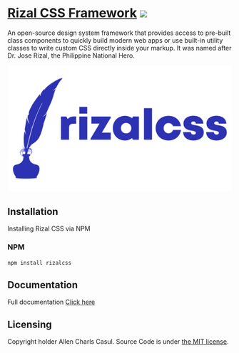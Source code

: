 # [Rizal CSS Framework](https://rizalcss.com) [![](https://data.jsdelivr.com/v1/package/npm/rizalcss/badge)](https://www.jsdelivr.com/package/npm/rizalcss)

An open-source design system framework that provides access to pre-built class components to quickly build modern web apps or use built-in utility classes to write custom CSS directly inside your markup. It was named after Dr. Jose Rizal, the Philippine National Hero.

<a href="https://rizalcss.com"><img src="https://raw.githubusercontent.com/allencasul/rizalcss/main/src/assets/img/rizalcss.webp" alt="Rizal CSS Logo" style="max-width:100%;" width="600"></a>

## Installation

Installing Rizal CSS via NPM

### NPM

```sh
npm install rizalcss
```

## Documentation

Full documentation [Click here](https://rizalcss.com/docs/getting-started/)

## Licensing

Copyright holder Allen Charls Casul. Source Code is under [the MIT license](https://github.com/softDev28/Elise/blob/main/LICENSE).

